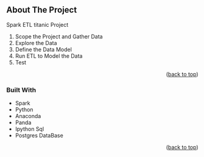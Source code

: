 
## About The Project


Spark ETL titanic Project <br/>
 1. Scope the Project and Gather Data
 2. Explore the Data
 3. Define the Data Model
 4. Run ETL to Model the Data
 5. Test 

<p align="right">(<a href="#top">back to top</a>)</p>



### Built With

* Spark
* Python
* Anaconda
* Panda
* Ipython Sql
* Postgres DataBase

<p align="right">(<a href="#top">back to top</a>)</p>



